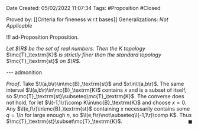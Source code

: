 <br />
<br />

Date Created: 05/02/2022 11:07:34
Tags: #Proposition #Closed 

Proved by: [[Criteria for fineness w.r.t bases]]
Generalizations: _Not Applicable_

!!! ad-Proposition Proposition.

_Let $\R$ be the set of real numbers. Then the $K$ topology_ $\mc{T}_\textrm{K}$ _is strictly finer than the standard topology_ $\mc{T}_\textrm{st}$ _on $\R$._

--- admonition

_Proof_. Take $\l(a,b\r)\in\mc{B}_\textrm{st}$ and $x\in\l(a,b\r)$. The same interval $\l(a,b\r)\in\mc{B}_\textrm{K}$ contains $x$ and is a subset of itself, so $\mc{T}_\textrm{st}\subseteq\mc{T}_\textrm{K}$. The converse does not hold, for let $\l(-1,1\r)\comp K\in\mc{B}_\textrm{K}$ and choose $x=0$. Any $\l(e,f\r)\in\mc{B}_\textrm{st}$ containing $x$ necessarily contains some $q=1/n$ for large enough $n$, so $\l(e,f\r)\not\subseteq\l(-1,1\r)\comp K$. Thus $\mc{T}_\textrm{st}\subset\mc{T}_\textrm{K}$.<span style="float:right;">$\blacksquare$</span>
